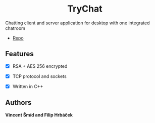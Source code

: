 <h1 align="center">TryChat</h1>

<p>Chatting client and server application for desktop with one integrated chatroom</p>

- [Repo](https://github.com/Von-Schmidt/trychat "trychat repo")

<h2>Features</h2>

- [x] RSA + AES 256 encrypted
- [x] TCP protocol and sockets
- [x] Written in C++



<h2>Authors</h2>

**Vincent Šmíd and Filip Hrbáček**

